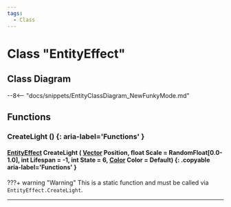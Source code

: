 ```yaml
---
tags:
  - Class
---
```

# Class "EntityEffect"

## Class Diagram
--8<-- "docs/snippets/EntityClassDiagram_NewFunkyMode.md"
## Functions

### CreateLight () {: aria-label='Functions' }
#### [EntityEffect](EntityEffect.md) CreateLight ( [Vector](Vector.md) Position, float Scale = RandomFloat[0.0-1.0], int Lifespan = -1, int State = 6, [Color](Color.md) Color = Default) {: .copyable aria-label='Functions' }
???+ warning "Warning"
    This is a static function and must be called via `EntityEffect.CreateLight`.

___